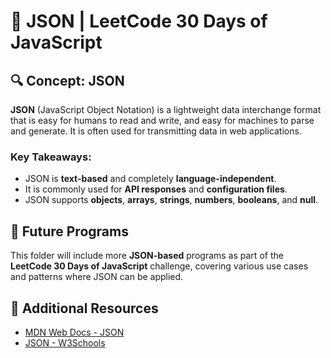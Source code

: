 # 🚀 JSON | LeetCode 30 Days of JavaScript

## 🔍 Concept: JSON  
**JSON** (JavaScript Object Notation) is a lightweight data interchange format that is easy for humans to read and write, and easy for machines to parse and generate. It is often used for transmitting data in web applications.

### Key Takeaways:
- JSON is **text-based** and completely **language-independent**.
- It is commonly used for **API responses** and **configuration files**.
- JSON supports **objects**, **arrays**, **strings**, **numbers**, **booleans**, and **null**.

## 📂 Future Programs  
This folder will include more **JSON-based** programs as part of the **LeetCode 30 Days of JavaScript** challenge, covering various use cases and patterns where JSON can be applied.

## 📖 Additional Resources
- [MDN Web Docs - JSON](https://developer.mozilla.org/en-US/docs/Web/JavaScript/Reference/Global_Objects/JSON)
- [JSON - W3Schools](https://www.w3schools.com/js/js_json_intro.asp)